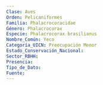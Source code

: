 ```yaml
---
Clase: Aves
Orden: Pelicaniformes
Familia: Phalacrocoracidae
Género: Phalacrocorax
Especie: Phalacrocorax brasilianus
Nombre_Común: Yeco
Categoría_UICN: Preocupación Menor
Estado_Conservación_Nacional: 
Sector_RBHH: 
Presencia: 
Tipo_de_Dato: 
Fuente: 
---
```

